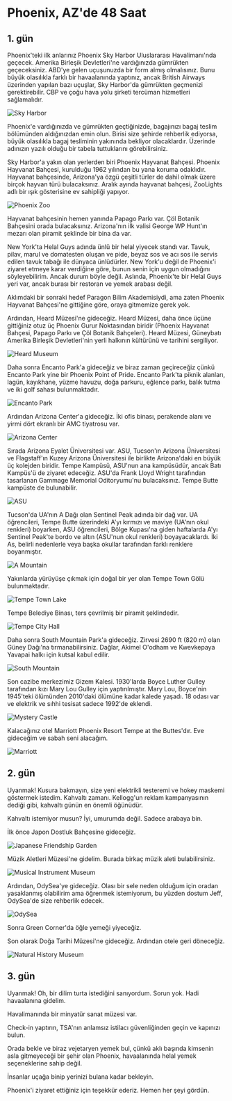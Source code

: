 # Phoenix, AZ'de 48 Saat
## 1. gün
Phoenix'teki ilk anlarınız Phoenix Sky Harbor Uluslararası Havalimanı'nda geçecek. Amerika Birleşik Devletleri'ne vardığınızda gümrükten geçeceksiniz. ABD'ye gelen uçuşunuzda bir form almış olmalısınız. Bunu büyük olasılıkla farklı bir havaalanında yaptınız, ancak British Airways üzerinden yapılan bazı uçuşlar, Sky Harbor'da gümrükten geçmenizi gerektirebilir. CBP ve çoğu hava yolu şirketi tercüman hizmetleri sağlamalıdır.

![Sky Harbor](https://ewscripps.brightspotcdn.com/e4/a4/12d199a142dd863494b49c7178f0/phoenix-sky-harbor.jpg)

Phoenix'e vardığınızda ve gümrükten geçtiğinizde, bagajınızı bagaj teslim bölümünden aldığınızdan emin olun. Birisi size şehirde rehberlik ediyorsa, büyük olasılıkla bagaj tesliminin yakınında bekliyor olacaklardır. Üzerinde adınızın yazılı olduğu bir tabela tuttuklarını görebilirsiniz.

Sky Harbor'a yakın olan yerlerden biri Phoenix Hayvanat Bahçesi. Phoenix Hayvanat Bahçesi, kurulduğu 1962 yılından bu yana koruma odaklıdır. Hayvanat bahçesinde, Arizona'ya özgü çeşitli türler de dahil olmak üzere birçok hayvan türü bulacaksınız. Aralık ayında hayvanat bahçesi, ZooLights adlı bir ışık gösterisine ev sahipliği yapıyor.

![Phoenix Zoo](https://media2.phoenixnewtimes.com/phx/imager/u/original/10902593/phoenix_zoo_entrance.jpg)

Hayvanat bahçesinin hemen yanında Papago Parkı var. Çöl Botanik Bahçesini orada bulacaksınız. Arizona'nın ilk valisi George WP Hunt'ın mezarı olan piramit şeklinde bir bina da var.

New York'ta Helal Guys adında ünlü bir helal yiyecek standı var. Tavuk, pilav, marul ve domatesten oluşan ve pide, beyaz sos ve acı sos ile servis edilen tavuk tabağı ile dünyaca ünlüdürler. New York'u değil de Phoenix'i ziyaret etmeye karar verdiğine göre, bunun senin için uygun olmadığını söyleyebilirim. Ancak durum böyle değil. Aslında, Phoenix'te bir Helal Guys yeri var, ancak burası bir restoran ve yemek arabası değil.

Aklımdaki bir sonraki hedef Paragon Bilim Akademisiydi, ama zaten Phoenix Hayvanat Bahçesi'ne gittiğine göre, oraya gitmemize gerek yok.

Ardından, Heard Müzesi'ne gideceğiz. Heard Müzesi, daha önce üçüne gittiğiniz otuz üç Phoenix Gurur Noktasından biridir (Phoenix Hayvanat Bahçesi, Papago Parkı ve Çöl Botanik Bahçeleri). Heard Müzesi, Güneybatı Amerika Birleşik Devletleri'nin yerli halkının kültürünü ve tarihini sergiliyor.

![Heard Museum](https://heard.org/home/wp-content/uploads/2014/04/HeardPhxEntrance.png)

Daha sonra Encanto Park'a gideceğiz ve biraz zaman geçireceğiz çünkü Encanto Park yine bir Phoenix Point of Pride. Encanto Park'ta piknik alanları, lagün, kayıkhane, yüzme havuzu, doğa parkuru, eğlence parkı, balık tutma ve iki golf sahası bulunmaktadır.

![Encanto Park](https://upload.wikimedia.org/wikipedia/commons/0/09/Central_Phoenix%2C_AZ%2C_View_NW%2C_Encanto_Park_Entrada%2C_December_20%2C_2011_-_panoramio.jpg)

Ardından Arizona Center'a gideceğiz. İki ofis binası, perakende alanı ve yirmi dört ekranlı bir AMC tiyatrosu var.

![Arizona Center](https://ewscripps.brightspotcdn.com/dims4/default/14075b7/2147483647/strip/true/crop/0x0+0+0/resize/1280x720!/quality/90/?url=http%3A%2F%2Fmedia2.abc15.com%2Fphoto%2F2016%2F10%2F27%2FKNXV%20Arizona%20Center%20redesign_1477610019807_48784579_ver1.0_640_480.jpg)

Sırada Arizona Eyalet Üniversitesi var. ASU, Tucson'ın Arizona Üniversitesi ve Flagstaff'ın Kuzey Arizona Üniversitesi ile birlikte Arizona'daki en büyük üç kolejden biridir. Tempe Kampüsü, ASU'nun ana kampüsüdür, ancak Batı Kampüs'ü de ziyaret edeceğiz. ASU'da Frank Lloyd Wright tarafından tasarlanan Gammage Memorial Oditoryumu'nu bulacaksınız. Tempe Butte kampüste de bulunabilir.

![ASU](https://campus.asu.edu/sites/default/files/2021-08/Hayden%20library.jpeg)

Tucson'da UA'nın A Dağı olan Sentinel Peak adında bir dağ var. UA öğrencileri, Tempe Butte üzerindeki A'yı kırmızı ve maviye (UA'nın okul renkleri) boyarken, ASU öğrencileri, Bölge Kupası'na giden haftalarda A'yı Sentinel Peak'te bordo ve altın (ASU'nun okul renkleri) boyayacaklardı. İki As, belirli nedenlerle veya başka okullar tarafından farklı renklere boyanmıştır.

![A Mountain](https://upload.wikimedia.org/wikipedia/commons/7/76/A_Mountain.JPG)

Yakınlarda yürüyüşe çıkmak için doğal bir yer olan Tempe Town Gölü bulunmaktadır. 

![Tempe Town Lake](https://ctycms.com/az-tempe/images/tempe-town-lake.jpg)

Tempe Belediye Binası, ters çevrilmiş bir piramit şeklindedir.

![Tempe City Hall](https://www.tempe.gov/home/showpublishedimage/1727/635323967996830000)

Daha sonra South Mountain Park'a gideceğiz. Zirvesi 2690 ft (820 m) olan Güney Dağı'na tırmanabilirsiniz. Dağlar, Akimel O'odham ve Kwevkepaya Yavapai halkı için kutsal kabul edilir.

![South Mountain](https://alumni.ucdavis.edu/sites/g/files/dgvnsk11386/files/styles/sf_landscape_16x9/public/images/event/South-Mountain_06-copy.jpg?h=9aedb8b2&itok=wSVgXpAR)

Son cazibe merkezimiz Gizem Kalesi. 1930'larda Boyce Luther Gulley tarafından kızı Mary Lou Gulley için yaptırılmıştır. Mary Lou, Boyce'nin 1945'teki ölümünden 2010'daki ölümüne kadar kalede yaşadı. 18 odası var ve elektrik ve sıhhi tesisat sadece 1992'de eklendi.

![Mystery Castle](https://www.gannett-cdn.com/presto/2021/11/19/PPHX/4c39d25c-d907-43df-ade1-3eda9b63818d-Mystery_--_A2.jpg?crop=2352,1323,x333,y391&width=2352&height=1323&format=pjpg&auto=webp)

Kalacağınız otel Marriott Phoenix Resort Tempe at the Buttes'dır. Eve gideceğim ve sabah seni alacağım.

![Marriott](https://cache.marriott.com/marriottassets/marriott/PHXTM/phxtm-pool-0051-hor-feat.jpg)

## 2. gün
Uyanmak! Kusura bakmayın, size yeni elektrikli testeremi ve hokey maskemi göstermek istedim. Kahvaltı zamanı. Kellogg'un reklam kampanyasının dediği gibi, kahvaltı günün en önemli öğünüdür.

Kahvaltı istemiyor musun? İyi, umurumda değil. Sadece arabaya bin.

İlk önce Japon Dostluk Bahçesine gideceğiz.

![Japanese Friendship Garden](https://static.wixstatic.com/media/10037b_f28b32caea3d4eb4931e2c84d82b8164~mv2.jpg/v1/fill/w_1440,h_639,al_c/10037b_f28b32caea3d4eb4931e2c84d82b8164~mv2.jpg)

Müzik Aletleri Müzesi'ne gidelim. Burada birkaç müzik aleti bulabilirsiniz.

![Musical Instrument Museum](https://www.gannett-cdn.com/media/2015/04/20/Phoenix/Phoenix/635651492098659719-phxdc5-6k44zpo39du11w6rufhx-original.jpg?width=2560)

Ardından, OdySea'ye gideceğiz. Olası bir sele neden olduğum için oradan yasaklanmış olabilirim ama öğrenmek istemiyorum, bu yüzden dostum Jeff, OdySea'de size rehberlik edecek.

![OdySea](https://www.odyseaaquarium.com/wp-content/uploads/2016/08/odysea-aquarium-building.jpg)

Sonra Green Corner'da öğle yemeği yiyeceğiz.

Son olarak Doğa Tarihi Müzesi'ne gideceğiz. Ardından otele geri döneceğiz.

![Natural History Museum](https://dimin.com/assets/images/processed/NoCrop_2560x2560/866-arizona-museum-of-natural-history.jpg)

## 3. gün
Uyanmak! Oh, bir dilim turta istediğini sanıyordum. Sorun yok. Hadi havaalanına gidelim.

Havalimanında bir minyatür sanat müzesi var.

Check-in yaptırın, TSA'nın anlamsız istilacı güvenliğinden geçin ve kapınızı bulun.

Orada bekle ve biraz vejetaryen yemek bul, çünkü aklı başında kimsenin asla gitmeyeceği bir şehir olan Phoenix, havaalanında helal yemek seçeneklerine sahip değil.

İnsanlar uçağa binip yerinizi bulana kadar bekleyin.

Phoenix'i ziyaret ettiğiniz için teşekkür ederiz. Hemen her şeyi gördün.
